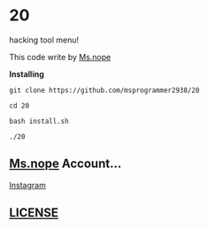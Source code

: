 # 20
hacking tool menu!

This code write by [Ms.nope](https://github.com/msprogrammer2938)

**Installing**
```
git clone https://github.com/msprogrammer2938/20

cd 20

bash install.sh

./20
```

## [Ms.nope](https://github.com/msprogrammer2938) Account...
[Instagram](https://instagram.com/programmer2938)

## [LICENSE](https://github.com/msprogrammer2938/20/blob/main/LICENSE)

